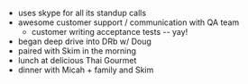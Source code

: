 * uses skype for all its standup calls
* awesome customer support / communication with QA team
  * customer writing acceptance tests -- yay!
* began deep drive into DRb w/ Doug
* paired with Skim in the morning
* lunch at delicious Thai Gourmet 
* dinner with Micah + family and Skim